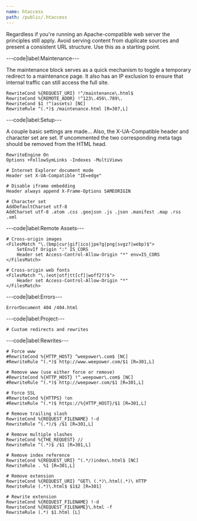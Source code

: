 ```yaml
---
name: htaccess
path: /public/.htaccess
---
```


Regardless if you're running an Apache-compatible web server the principles still apply. Avoid serving content from duplicate sources and present a consistent URL structure. Use this as a starting point.

---code|label:Maintenance---

The maintenance block serves as a quick mechanism to toggle a temporary redirect to a maintenance page. It also has an IP exclusion to ensure that internal traffic can still access the full site.

```htaccess
RewriteCond %{REQUEST_URI} !^/maintenance\.html$
RewriteCond %{REMOTE_ADDR} !^123\.456\.789\.
RewriteCond $1 !^(assets) [NC]
RewriteRule ^(.*)$ /maintenance.html [R=307,L]
```

---code|label:Setup---

A couple basic settings are made... Also, the X-UA-Compatible header and character set are set. If uncommented the two corresponding meta tags should be removed from the HTML head. 

```htaccess
RewriteEngine On
Options +FollowSymLinks -Indexes -MultiViews

# Internet Explorer document mode
Header set X-UA-Compatible "IE=edge"

# Disable iframe embedding
Header always append X-Frame-Options SAMEORIGIN

# Character set
AddDefaultCharset utf-8
AddCharset utf-8 .atom .css .geojson .js .json .manifest .map .rss .xml
```

---code|label:Remote Assets---

```htaccess
# Cross-origin images
<FilesMatch "\.(bmp|cur|gif|ico|jpe?g|png|svgz?|webp)$">
	SetEnvIf Origin ":" IS_CORS
	Header set Access-Control-Allow-Origin "*" env=IS_CORS
</FilesMatch>

# Cross-origin web fonts
<FilesMatch "\.(eot|otf|tt[cf]|woff2?)$">
	Header set Access-Control-Allow-Origin "*"
</FilesMatch>
```

---code|label:Errors---

```htaccess
ErrorDocument 404 /404.html
```

---code|label:Project---

```htaccess
# Custom redirects and rewrites
```

---code|label:Rewrites---

```htaccess
# Force www
#RewriteCond %{HTTP_HOST} ^weepower\.com$ [NC]
#RewriteRule ^(.*)$ http://www.weepower.com/$1 [R=301,L]

# Remove www (use either force or remove)
#RewriteCond %{HTTP_HOST} !^.weepower\.com$ [NC]
#RewriteRule ^(.*)$ http://weepower.com/$1 [R=301,L]

# Force SSL
#RewriteCond %{HTTPS} !on
#RewriteRule ^(.*)$ https://%{HTTP_HOST}/$1 [R=301,L]

# Remove trailing slash
RewriteCond %{REQUEST_FILENAME} !-d
RewriteRule ^(.*)/$ /$1 [R=301,L]

# Remove multiple slashes
RewriteCond %{THE_REQUEST} //
RewriteRule ^(.*)$ /$1 [R=301,L]

# Remove index reference
RewriteCond %{REQUEST_URI} ^(.*/)index\.html$ [NC]
RewriteRule . %1 [R=301,L]

# Remove extension
RewriteCond %{REQUEST_URI} ^GET\ (.*)\.html(.*)\ HTTP
RewriteRule (.*)\.html$ $1$2 [R=301]

# Rewrite extension
RewriteCond %{REQUEST_FILENAME} !-d
RewriteCond %{REQUEST_FILENAME}\.html -f
RewriteRule (.*) $1.html [L]
```